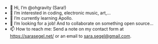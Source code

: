 - 👋 Hi, I’m @ohgravity (Sara!)
- 👀 I’m interested in coding, electronic music, art,...
- 🌱 I’m currently learning Apollo.
- 💞️ I’m looking for a job! And to collaborate on something open source...
- 📫 How to reach me: Send a note on my contact form at https://sarasegel.net/ or an email to sara.segel@gmail.com.
